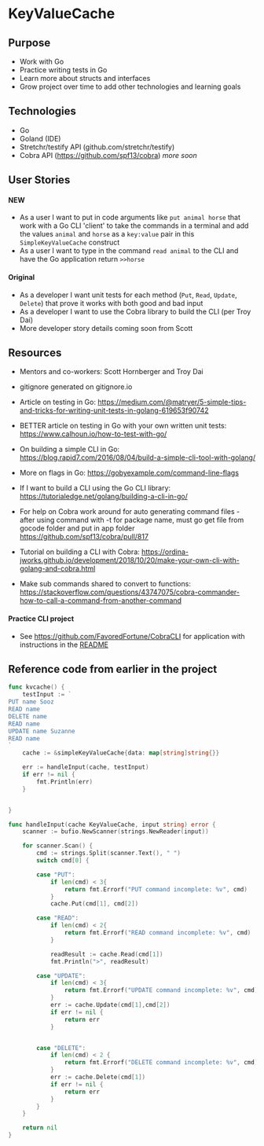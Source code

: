 # KeyValueCache

## Purpose
- Work with Go
- Practice writing tests in Go
- Learn more about structs and interfaces
- Grow project over time to add other technologies and learning goals

## Technologies
- Go
- Goland (IDE)
- Stretchr/testify API (github.com/stretchr/testify)
- Cobra API (https://github.com/spf13/cobra)
_more soon_

## User Stories

#### NEW
- As a user I want to put in code arguments like `put animal horse` that work with a Go CLI 'client' to take the commands in a terminal and add the values `animal` and `horse` as a `key:value` pair in this `SimpleKeyValueCache` construct
- As a user I want to type in the command `read animal` to the CLI and have the Go application return `>>horse`
#### Original

- As a developer I want unit tests for each method (`Put`, `Read`, `Update`, `Delete`) that prove it works with both good and bad input
- As a developer I want to use the Cobra library to build the CLI (per Troy Dai)
- More developer story details coming soon from Scott


## Resources
- Mentors and co-workers: Scott Hornberger and Troy Dai
- gitignore generated on gitignore.io
- Article on testing in Go: https://medium.com/@matryer/5-simple-tips-and-tricks-for-writing-unit-tests-in-golang-619653f90742
- BETTER article on testing in Go with your own written unit tests: https://www.calhoun.io/how-to-test-with-go/
- On building a simple CLI in Go: https://blog.rapid7.com/2016/08/04/build-a-simple-cli-tool-with-golang/
- More on flags in Go: https://gobyexample.com/command-line-flags
- If I want to build a CLI using the Go CLI library: https://tutorialedge.net/golang/building-a-cli-in-go/

- For help on Cobra work around for auto generating command files - after using command with -t for package name, must go get file from gocode folder and put in app folder
https://github.com/spf13/cobra/pull/817

- Tutorial on building a CLI with Cobra: https://ordina-jworks.github.io/development/2018/10/20/make-your-own-cli-with-golang-and-cobra.html

- Make sub commands shared to convert to functions: https://stackoverflow.com/questions/43747075/cobra-commander-how-to-call-a-command-from-another-command

#### Practice CLI project
- See https://github.com/FavoredFortune/CobraCLI for application with instructions in the [README](https://github.com/FavoredFortune/CobraCLI/blob/master/README.md)

## Reference code from earlier in the project

```go
func kvcache() {
	testInput := `
PUT name Sooz
READ name
DELETE name
READ name
UPDATE name Suzanne
READ name
`
	cache := &simpleKeyValueCache{data: map[string]string{}}

	err := handleInput(cache, testInput)
	if err != nil {
		fmt.Println(err)
	}


}
```
```go
func handleInput(cache KeyValueCache, input string) error {
	scanner := bufio.NewScanner(strings.NewReader(input))

	for scanner.Scan() {
		cmd := strings.Split(scanner.Text(), " ")
		switch cmd[0] {

		case "PUT":
			if len(cmd) < 3{
				return fmt.Errorf("PUT command incomplete: %v", cmd)
			}
			cache.Put(cmd[1], cmd[2])

		case "READ":
			if len(cmd) < 2{
				return fmt.Errorf("READ command incomplete: %v", cmd)
			}

			readResult := cache.Read(cmd[1])
			fmt.Println(">", readResult)

		case "UPDATE":
			if len(cmd) < 3{
				return fmt.Errorf("UPDATE command incomplete: %v", cmd)
			}
			err := cache.Update(cmd[1],cmd[2])
			if err != nil {
				return err
			}


		case "DELETE":
			if len(cmd) < 2 {
				return fmt.Errorf("DELETE command incomplete: %v", cmd)
			}
			err := cache.Delete(cmd[1])
			if err != nil {
				return err
			}
		}
	}

	return nil
}
```

